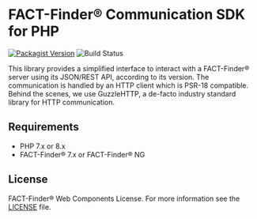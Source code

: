 # FACT-Finder® Communication SDK for PHP

[![Packagist Version](https://img.shields.io/packagist/v/omikron/factfinder-communication-sdk)](https://packagist.org/packages/omikron/factfinder-communication-sdk)
![Build Status](https://img.shields.io/github/workflow/status/FACT-Finder-Web-Components/php-communication-sdk/CI)

This library provides a simplified interface to interact with a FACT-Finder®
server using its JSON/REST API, according to its version. The communication is
handled by an HTTP client which is PSR-18 compatible. Behind the scenes, we use
GuzzleHTTP, a de-facto industry standard library for HTTP communication.

## Requirements
- PHP 7.x or 8.x
- FACT-Finder® 7.x or FACT-Finder® NG

## License
FACT-Finder® Web Components License. For more information see the [LICENSE](LICENSE) file.
